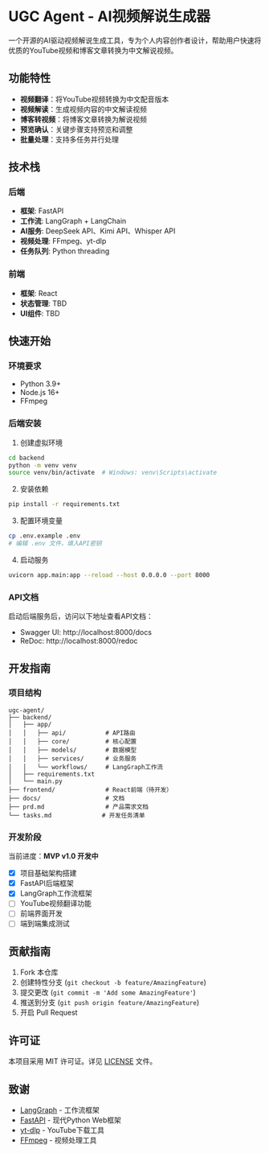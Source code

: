 # UGC Agent - AI视频解说生成器

一个开源的AI驱动视频解说生成工具，专为个人内容创作者设计，帮助用户快速将优质的YouTube视频和博客文章转换为中文解说视频。

## 功能特性

- **视频翻译**：将YouTube视频转换为中文配音版本
- **视频解读**：生成视频内容的中文解读视频
- **博客转视频**：将博客文章转换为解说视频
- **预览确认**：关键步骤支持预览和调整
- **批量处理**：支持多任务并行处理

## 技术栈

### 后端
- **框架**: FastAPI
- **工作流**: LangGraph + LangChain
- **AI服务**: DeepSeek API、Kimi API、Whisper API
- **视频处理**: FFmpeg、yt-dlp
- **任务队列**: Python threading

### 前端
- **框架**: React
- **状态管理**: TBD
- **UI组件**: TBD

## 快速开始

### 环境要求
- Python 3.9+
- Node.js 16+
- FFmpeg

### 后端安装

1. 创建虚拟环境
```bash
cd backend
python -m venv venv
source venv/bin/activate  # Windows: venv\Scripts\activate
```

2. 安装依赖
```bash
pip install -r requirements.txt
```

3. 配置环境变量
```bash
cp .env.example .env
# 编辑 .env 文件，填入API密钥
```

4. 启动服务
```bash
uvicorn app.main:app --reload --host 0.0.0.0 --port 8000
```

### API文档

启动后端服务后，访问以下地址查看API文档：
- Swagger UI: http://localhost:8000/docs
- ReDoc: http://localhost:8000/redoc

## 开发指南

### 项目结构
```
ugc-agent/
├── backend/
│   ├── app/
│   │   ├── api/           # API路由
│   │   ├── core/          # 核心配置
│   │   ├── models/        # 数据模型
│   │   ├── services/      # 业务服务
│   │   └── workflows/     # LangGraph工作流
│   ├── requirements.txt
│   └── main.py
├── frontend/              # React前端（待开发）
├── docs/                  # 文档
├── prd.md                 # 产品需求文档
└── tasks.md              # 开发任务清单
```

### 开发阶段

当前进度：**MVP v1.0 开发中**

- [x] 项目基础架构搭建
- [x] FastAPI后端框架
- [x] LangGraph工作流框架
- [ ] YouTube视频翻译功能
- [ ] 前端界面开发
- [ ] 端到端集成测试

## 贡献指南

1. Fork 本仓库
2. 创建特性分支 (`git checkout -b feature/AmazingFeature`)
3. 提交更改 (`git commit -m 'Add some AmazingFeature'`)
4. 推送到分支 (`git push origin feature/AmazingFeature`)
5. 开启 Pull Request

## 许可证

本项目采用 MIT 许可证。详见 [LICENSE](LICENSE) 文件。

## 致谢

- [LangGraph](https://github.com/langchain-ai/langgraph) - 工作流框架
- [FastAPI](https://fastapi.tiangolo.com/) - 现代Python Web框架
- [yt-dlp](https://github.com/yt-dlp/yt-dlp) - YouTube下载工具
- [FFmpeg](https://ffmpeg.org/) - 视频处理工具

